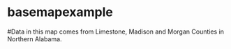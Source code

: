 # basemapexample
#Data in this map comes from Limestone, Madison and Morgan Counties in Northern Alabama. 
